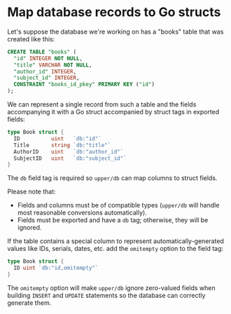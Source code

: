 # Map database records to Go structs

Let's suppose the database we're working on has a "books" table that was
created like this:

```sql
CREATE TABLE "books" (
  "id" INTEGER NOT NULL,
  "title" VARCHAR NOT NULL,
  "author_id" INTEGER,
  "subject_id" INTEGER,
  CONSTRAINT "books_id_pkey" PRIMARY KEY ("id")
);
```

We can represent a single record from such a table and the fields accompanying
it with a Go struct accompanied by struct tags in exported fields:

```go
type Book struct {
  ID          uint   `db:"id"`
  Title       string `db:"title"`
  AuthorID    uint   `db:"author_id"`
  SubjectID   uint   `db:"subject_id"`
}
```

The `db` field tag is required so `upper/db` can map columns to struct fields.

Please note that:

* Fields and columns must be of compatible types (`upper/db` will handle most
  reasonable conversions automatically).
* Fields must be exported and have a `db` tag; otherwise, they will be ignored.

If the table contains a special column to represent automatically-generated
values like IDs, serials, dates, etc. add the `omitempty` option to the field
tag:

```go
type Book struct {
  ID uint `db:"id,omitempty"`
}
```

The `omitempty` option will make `upper/db` ignore zero-valued fields when
building `INSERT` and `UPDATE` statements so the database can correctly
generate them.
